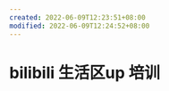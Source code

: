 ```yaml
---
created: 2022-06-09T12:23:51+08:00
modified: 2022-06-09T12:24:52+08:00
---
```


# bilibili 生活区up 培训

